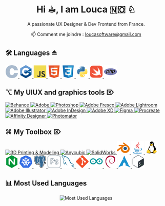 <h1 align="center"> </>Hi ☕︎, I am Louca 🇳🇴 ♘</h1>
<p align="center">
  A passionate UX Designer & Dev Frontend from France.
</p>

<p align="center">
  📫 Comment me joindre : 
  <a href="mailto:loucasoftware@gmail.com">loucasoftware@gmail.com</a>
</p>

## 🛠️ Languages ⏏︎

<p align="left">
  <!-- C -->
  <a href="https://en.wikipedia.org/wiki/C_(programming_language)" title="C" target="_blank" rel="noopener noreferrer">
    <img src="https://raw.githubusercontent.com/devicons/devicon/master/icons/c/c-original.svg" alt="C" width="40" height="40"/>
  </a>
  <!-- C++ -->
  <a href="https://isocpp.org/" title="C++" target="_blank" rel="noopener noreferrer">
    <img src="https://raw.githubusercontent.com/devicons/devicon/master/icons/cplusplus/cplusplus-original.svg" alt="C++" width="40" height="40"/>
  </a>
  <!-- JavaScript -->
  <a href="https://developer.mozilla.org/fr/docs/Web/JavaScript" title="JavaScript" target="_blank" rel="noopener noreferrer">
    <img src="https://raw.githubusercontent.com/devicons/devicon/master/icons/javascript/javascript-original.svg" alt="JavaScript" width="40" height="40"/>
  </a>
  <!-- HTML5 -->
  <a href="https://developer.mozilla.org/fr/docs/Web/HTML" title="HTML5" target="_blank" rel="noopener noreferrer">
    <img src="https://raw.githubusercontent.com/devicons/devicon/master/icons/html5/html5-original.svg" alt="HTML5" width="40" height="40"/>
  </a>
  <!-- CSS3 -->
  <a href="https://developer.mozilla.org/fr/docs/Web/CSS" title="CSS3" target="_blank" rel="noopener noreferrer">
    <img src="https://raw.githubusercontent.com/devicons/devicon/master/icons/css3/css3-original.svg" alt="CSS3" width="40" height="40"/>
  </a>
  <!-- Python -->
  <a href="https://www.python.org/" title="Python" target="_blank" rel="noopener noreferrer">
    <img src="https://raw.githubusercontent.com/devicons/devicon/master/icons/python/python-original.svg" alt="Python" width="40" height="40"/>
  </a>
  <!-- Swift -->
  <a href="https://swift.org/" title="Swift" target="_blank" rel="noopener noreferrer">
    <img src="https://raw.githubusercontent.com/devicons/devicon/master/icons/swift/swift-original.svg" alt="Swift" width="40" height="40"/>
  </a>
  <!-- PHP -->
  <a href="https://www.php.net/" title="PHP" target="_blank" rel="noopener noreferrer">
    <img src="https://raw.githubusercontent.com/devicons/devicon/master/icons/php/php-original.svg" alt="PHP" width="40" height="40"/>
  </a>
</p>

## ⌥ My UIUX and graphics tools ⌦
<p align="left">
  <!-- Behance -->
  <a href="https://www.behance.net/" title="Behance" target="_blank" rel="noopener noreferrer">
    <img src="https://cdn.simpleicons.org/behance" alt="Behance" width="40" height="40"/>
  </a>

  <!-- Adobe -->
  <a href="https://www.adobe.com/" title="Adobe" target="_blank" rel="noopener noreferrer">
    <img src="https://cdn.simpleicons.org/adobe" alt="Adobe" width="40" height="40"/>
  </a>

  <!-- Adobe Photoshop -->
  <a href="https://www.adobe.com/products/photoshop.html" title="Adobe Photoshop" target="_blank" rel="noopener noreferrer">
    <img src="https://cdn.simpleicons.org/adobephotoshop" alt="Photoshop" width="40" height="40"/>
  </a>

  <!-- Adobe Fresco -->
  <a href="https://www.adobe.com/products/fresco.html" title="Adobe Fresco" target="_blank" rel="noopener noreferrer">
    <img src="https://cdn.simpleicons.org/adobefresco" alt="Adobe Fresco" width="40" height="40"/>
  </a>

  <!-- Adobe Lightroom -->
  <a href="https://www.adobe.com/products/photoshop-lightroom.html" title="Adobe Lightroom" target="_blank" rel="noopener noreferrer">
    <img src="https://cdn.simpleicons.org/adobelightroom" alt="Adobe Lightroom" width="40" height="40"/>
  </a>

  <!-- Adobe Illustrator -->
  <a href="https://www.adobe.com/products/illustrator.html" title="Adobe Illustrator" target="_blank" rel="noopener noreferrer">
    <img src="https://cdn.simpleicons.org/adobeillustrator" alt="Adobe Illustrator" width="40" height="40"/>
  </a>

  <!-- Adobe InDesign -->
  <a href="https://www.adobe.com/products/indesign.html" title="Adobe InDesign" target="_blank" rel="noopener noreferrer">
    <img src="https://cdn.simpleicons.org/adobeindesign" alt="Adobe InDesign" width="40" height="40"/>
  </a>

  <!-- Adobe XD -->
  <a href="https://www.adobe.com/products/xd.html" title="Adobe XD" target="_blank" rel="noopener noreferrer">
    <img src="https://cdn.simpleicons.org/adobexd" alt="Adobe XD" width="40" height="40"/>
  </a>

  <!-- Figma -->
  <a href="https://www.figma.com/" title="Figma" target="_blank" rel="noopener noreferrer">
    <img src="https://cdn.simpleicons.org/figma" alt="Figma" width="40" height="40"/>
  </a>

  <!-- Procreate -->
  <a href="https://procreate.art/" title="Procreate" target="_blank" rel="noopener noreferrer">
    <img src="https://cdn.simpleicons.org/procreate" alt="Procreate" width="40" height="40"/>
  </a>

  <!-- Affinity Designer -->
  <a href="https://affinity.serif.com/en-us/designer/" title="Affinity Designer" target="_blank" rel="noopener noreferrer">
    <img src="https://cdn.simpleicons.org/affinitydesigner" alt="Affinity Designer" width="40" height="40"/>
  </a>

  <!-- Photomator (auto-héberge) -->
  <a href="https://photomator.com/" title="Photomator" target="_blank" rel="noopener noreferrer">
    <!-- Remplace l’URL ci-dessous par le lien raw de ton SVG Photomator dans ce repo -->
    <img src="https://raw.githubusercontent.com/TON_USER/TON_REPO/main/assets/photomator.svg" alt="Photomator" width="40" height="40"/>
  </a>
</p>


## ⌘ My Toolbox ⌦

<p align="left">
  <!-- 3D Printing & Modeling (Font Awesome “cube”) -->
  <a href="https://en.wikipedia.org/wiki/3D_printing" title="3D Printing & Modeling" target="_blank" rel="noopener noreferrer">
    <img src="https://cdn.jsdelivr.net/npm/@fortawesome/fontawesome-free@6.4.0/svgs/solid/cube.svg" alt="3D Printing & Modeling" width="40" height="40"/>
  </a>
  <!-- Anycubic -->
  <a href="https://www.anycubic.com/" title="Anycubic" target="_blank" rel="noopener noreferrer">
    <img src="https://cdn.simpleicons.org/anycubic" alt="Anycubic" width="40" height="40"/>
  </a>
  <!-- SolidWorks -->
  <a href="https://www.solidworks.com/" title="SolidWorks" target="_blank" rel="noopener noreferrer">
    <img src="https://raw.githubusercontent.com/devicons/devicon/master/icons/solidworks/solidworks-original.svg" alt="SolidWorks" width="40" height="40"/>
  </a>
  <!-- Blender -->
  <a href="https://www.blender.org/" title="Blender" target="_blank" rel="noopener noreferrer">
    <img src="https://raw.githubusercontent.com/devicons/devicon/master/icons/blender/blender-original.svg" alt="Blender" width="40" height="40"/>
  </a>
  <!-- Java -->
  <a href="https://www.java.com/" title="Java" target="_blank" rel="noopener noreferrer">
    <img src="https://raw.githubusercontent.com/devicons/devicon/master/icons/java/java-original.svg" alt="Java" width="40" height="40"/>
  </a>
  <!-- Linux -->
  <a href="https://www.kernel.org/" title="Linux" target="_blank" rel="noopener noreferrer">
    <img src="https://raw.githubusercontent.com/devicons/devicon/master/icons/linux/linux-original.svg" alt="Linux" width="40" height="40"/>
  </a>
  <!-- NGINX -->
  <a href="https://www.nginx.com/" title="NGINX" target="_blank" rel="noopener noreferrer">
    <img src="https://raw.githubusercontent.com/devicons/devicon/master/icons/nginx/nginx-original.svg" alt="NGINX" width="40" height="40"/>
  </a>
  <!-- Kubernetes -->
  <a href="https://kubernetes.io/" title="Kubernetes" target="_blank" rel="noopener noreferrer">
    <img src="https://raw.githubusercontent.com/devicons/devicon/master/icons/kubernetes/kubernetes-original.svg" alt="Kubernetes" width="40" height="40"/>
  </a>
  <!-- PostgreSQL -->
  <a href="https://www.postgresql.org/" title="PostgreSQL" target="_blank" rel="noopener noreferrer">
    <img src="https://raw.githubusercontent.com/devicons/devicon/master/icons/postgresql/postgresql-original.svg" alt="PostgreSQL" width="40" height="40"/>
  </a>
  <!-- Photoshop -->
  <a href="https://www.adobe.com/products/photoshop.html" title="Photoshop" target="_blank" rel="noopener noreferrer">
    <img src="https://raw.githubusercontent.com/devicons/devicon/master/icons/photoshop/photoshop-line.svg" alt="Photoshop" width="40" height="40"/>
  </a>
  <!-- MySQL -->
  <a href="https://www.mysql.com/" title="MySQL" target="_blank" rel="noopener noreferrer">
    <img src="https://raw.githubusercontent.com/devicons/devicon/master/icons/mysql/mysql-original.svg" alt="MySQL" width="40" height="40"/>
  </a>
  <!-- Git -->
  <a href="https://git-scm.com/" title="Git" target="_blank" rel="noopener noreferrer">
    <img src="https://raw.githubusercontent.com/devicons/devicon/master/icons/git/git-original.svg" alt="Git" width="40" height="40"/>
  </a>
  <!-- Arduino -->
  <a href="https://www.arduino.cc/" title="Arduino" target="_blank" rel="noopener noreferrer">
    <img src="https://raw.githubusercontent.com/devicons/devicon/master/icons/arduino/arduino-original.svg" alt="Arduino" width="40" height="40"/>
  </a>
  <!-- Debian -->
  <a href="https://www.debian.org/" title="Debian" target="_blank" rel="noopener noreferrer">
    <img src="https://raw.githubusercontent.com/devicons/devicon/master/icons/debian/debian-original.svg" alt="Debian" width="40" height="40"/>
  </a>
  <!-- Arch Linux -->
  <a href="https://archlinux.org/" title="Arch Linux" target="_blank" rel="noopener noreferrer">
    <img src="https://raw.githubusercontent.com/devicons/devicon/master/icons/archlinux/archlinux-original.svg" alt="Arch Linux" width="40" height="40"/>
  </a>
  <!-- Bash -->
  <a href="https://www.gnu.org/software/bash/" title="Bash" target="_blank" rel="noopener noreferrer">
    <img src="https://raw.githubusercontent.com/devicons/devicon/master/icons/bash/bash-original.svg" alt="Bash" width="40" height="40"/>
  </a>
</p>



## 📊 Most Used Languages

<div align="center">
  <img 
    src="https://github-readme-stats.vercel.app/api/top-langs/?username=cyprienbf&layout=compact&theme=dark&langs_count=6" 
    alt="Most Used Languages" 
  />
</div>

